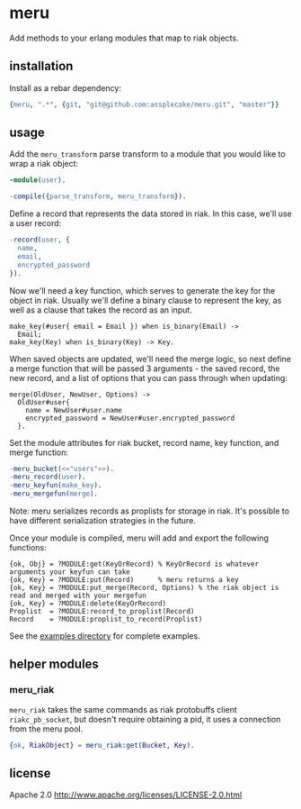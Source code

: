 # meru

Add methods to your erlang modules that map to riak objects.

## installation

Install as a rebar dependency:

```erlang
{meru, ".*", {git, "git@github.com:assplecake/meru.git", "master"}}
```

## usage

Add the `meru_transform` parse transform to a module that you would like to wrap a riak object:

```erlang
-module(user).

-compile({parse_transform, meru_transform}).
```

Define a record that represents the data stored in riak. In this case, we'll use a user record:

```erlang
-record(user, {
  name,
  email,
  encrypted_password
}).
```

Now we'll need a key function, which serves to generate the key for the object in riak. Usually we'll define a binary clause to represent the key, as well as a clause that takes the record as an input. 

```
make_key(#user{ email = Email }) when is_binary(Email) ->
  Email;
make_key(Key) when is_binary(Key) -> Key.
```

When saved objects are updated, we'll need the merge logic, so next define a merge function that will be passed 3 arguments - the saved record, the new record, and a list of options that you can pass through when updating:

```
merge(OldUser, NewUser, Options) ->
  OldUser#user{
    name = NewUser#user.name
    encrypted_password = NewUser#user.encrypted_password
  }.
```

Set the module attributes for riak bucket, record name, key function, and merge function:

```erlang
-meru_bucket(<<"users">>).
-meru_record(user).
-meru_keyfun(make_key).
-meru_mergefun(merge).
```

Note: meru serializes records as proplists for storage in riak. It's possible to have different serialization strategies in the future.

Once your module is compiled, meru will add and export the following functions:

```
{ok, Obj} = ?MODULE:get(KeyOrRecord) % KeyOrRecord is whatever arguments your keyfun can take
{ok, Key} = ?MODULE:put(Record)      % meru returns a key
{ok, Key} = ?MODULE:put_merge(Record, Options) % the riak object is read and merged with your mergefun
{ok, Key} = ?MODULE:delete(KeyOrRecord)
Proplist  = ?MODULE:record_to_proplist(Record)
Record    = ?MODULE:proplist_to_record(Proplist)
```

See the [examples directory](https://github.com/assplecake/meru/tree/master/examples) for complete examples.

## helper modules

### meru_riak

`meru_riak` takes the same commands as riak protobuffs client `riakc_pb_socket`, but doesn't require obtaining a pid, it uses a connection from the meru pool.

```erlang
{ok, RiakObject} = meru_riak:get(Bucket, Key).
```

## license

Apache 2.0 http://www.apache.org/licenses/LICENSE-2.0.html
